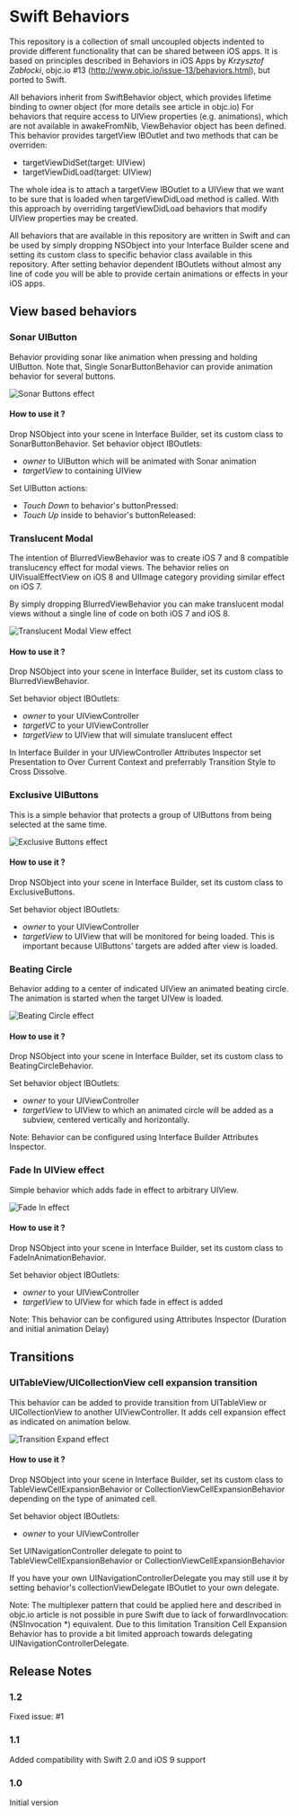 # Swift Behaviors

This repository is a collection of small uncoupled objects indented to provide different functionality that can be shared between iOS apps.
It is based on principles described in Behaviors in iOS Apps by *Krzysztof Zabłocki*, objc.io #13 (http://www.objc.io/issue-13/behaviors.html), but ported to Swift.

All behaviors inherit from SwiftBehavior object, which provides lifetime binding to owner object (for more details see article in objc.io)
For behaviors that require access to UIView properties (e.g. animations), which are not available in awakeFromNib, ViewBehavior object has been defined.
This behavior provides targetView IBOutlet and two methods that can be overriden:

 * targetViewDidSet(target: UIView)
 * targetViewDidLoad(target: UIView)

The whole idea is to attach a targetView IBOutlet to a UIView that we want to be sure that is loaded when targetViewDidLoad method is called.
With this approach by overriding targetViewDidLoad behaviors that modify UIView properties may be created.

All behaviors that are available in this repository are written in Swift and can be used by simply dropping NSObject into your Interface Builder
 scene and setting its custom class to specific behavior class available in this repository. After setting behavior dependent IBOutlets without almost any line of
 code you will be able to provide certain animations or effects in your iOS apps.

## View based behaviors

### Sonar UIButton

Behavior providing sonar like animation when pressing and holding UIButton. Note that, Single SonarButtonBehavior can provide animation behavior for several buttons.

![Sonar Buttons effect](https://github.com/tgebarowski/SwiftBehaviors/blob/master/img/SonarButtons.gif)

#### How to use it ?

Drop NSObject into your scene in Interface Builder, set its custom class to SonarButtonBehavior.
Set behavior object IBOutlets:

 * *owner* to UIButton which will be animated with Sonar animation
 * *targetView* to containing UIView

Set UIButton actions:

 * *Touch Down* to behavior's buttonPressed:
 * *Touch Up* inside to behavior's buttonReleased:

### Translucent Modal

The intention of BlurredViewBehavior was to create iOS 7 and 8 compatible translucency effect for modal views.
The behavior relies on UIVisualEffectView  on iOS 8 and UIImage category providing similar effect on iOS 7.

By simply dropping BlurredViewBehavior you can make translucent modal views without a single line of code on both iOS 7 and iOS 8.

![Translucent Modal View effect](https://github.com/tgebarowski/SwiftBehaviors/blob/master/img/TranslucentView.gif)

#### How to use it ?

Drop NSObject into your scene in Interface Builder, set its custom class to BlurredViewBehavior.

Set behavior object IBOutlets:

 * *owner* to your UIViewController
 * *targetVC* to your UIViewController
 * *targetView* to UIView that will simulate translucent effect

In Interface Builder in your UIViewController Attributes Inspector set Presentation to Over Current Context
 and preferrably Transition Style to Cross Dissolve.

### Exclusive UIButtons

This is a simple behavior that protects a group of UIButtons from being selected at the same time.

![Exclusive Buttons effect](https://github.com/tgebarowski/SwiftBehaviors/blob/master/img/ExclusiveButtons.gif)

#### How to use it ?

Drop NSObject into your scene in Interface Builder, set its custom class to ExclusiveButtons.

Set behavior object IBOutlets:

 * *owner* to your UIViewController
 * *targetView* to UIView that will be monitored for being loaded. This is important because UIButtons' targets are added after view is loaded.

### Beating Circle

Behavior adding to a center of indicated UIView an animated beating circle. The animation is started when the target UIVew is loaded.

![Beating Circle effect](https://github.com/tgebarowski/SwiftBehaviors/blob/master/img/BeatingCircle.gif)

#### How to use it ?

Drop NSObject into your scene in Interface Builder, set its custom class to BeatingCircleBehavior.

Set behavior object IBOutlets:

 * *owner* to your UIViewController
 * *targetView* to UIView to which an animated circle will be added as a subview, centered vertically and horizontally.

Note: Behavior can be configured using Interface Builder Attributes Inspector.

### Fade In UIView effect

Simple behavior which adds fade in effect to arbitrary UIView.

![Fade In effect](https://github.com/tgebarowski/SwiftBehaviors/blob/master/img/FadeIn.gif)

#### How to use it ?

Drop NSObject into your scene in Interface Builder, set its custom class to FadeInAnimationBehavior.

Set behavior object IBOutlets:

 * *owner* to your UIViewController
 * *targetView* to UIView for which fade in effect is added

Note: This behavior can be configured using Attributes Inspector (Duration and initial animation Delay)

## Transitions

### UITableView/UICollectionView cell expansion transition

This behavior can be added to provide transition from UITableView or UICollectionView to another UIViewController.
It adds cell expansion effect as indicated on animation below.

![Transition Expand effect](https://github.com/tgebarowski/SwiftBehaviors/blob/master/img/TransitionExpand.gif)

#### How to use it ?

Drop NSObject into your scene in Interface Builder, set its custom class to TableViewCellExpansionBehavior or CollectionViewCellExpansionBehavior depending on the type of animated cell.

Set behavior object IBOutlets:

 * *owner* to your UIViewController

Set UINavigationController delegate to point to TableViewCellExpansionBehavior or CollectionViewCellExpansionBehavior

If you have your own UINavigationControllerDelegate you may still use it by setting behavior's collectionViewDelegate IBOutlet to your own delegate.

Note: The multiplexer pattern that could be applied here and described in objc.io article is not possible in pure Swift due to lack of forwardInvocation:(NSInvocation *) equivalent.
Due to this limitation Transition Cell Expansion Behavior has to provide a bit limited approach towards delegating UINavigationControllerDelegate.

## Release Notes

### 1.2
Fixed issue: #1

### 1.1
Added compatibility with Swift 2.0 and iOS 9 support

### 1.0
Initial version
